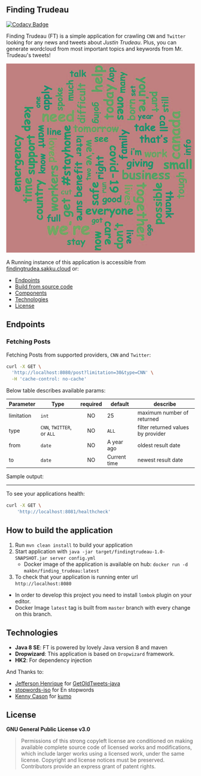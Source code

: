 ## Finding Trudeau
[![Codacy Badge](https://api.codacy.com/project/badge/Grade/90a7cc1b72d34f8cabcb58ee502d4ff5)](https://www.codacy.com/manual/makbn/finding_trudeau?utm_source=github.com&amp;utm_medium=referral&amp;utm_content=makbn/finding_trudeau&amp;utm_campaign=Badge_Grade)

Finding Trudeau (FT) is a simple application for crawling `CNN` and `Twitter` looking for any news and tweets about *Justin Trudeau*. 
Plus, you can generate wordcloud from most important topics and keywords from Mr. Trudeau's tweets!


[![example output](https://github.com/makbn/finding_trudeau/raw/master/wordcloud.png)](https://twitter.com/JustinTrudeau)

 
A Running instance of this application is accessible from [findingtrudea.sakku.cloud](https://findingtrudea.sakku.cloud) or:

 * [Endpoints](#endpoints)
 * [Build from source code](#how-to-build-the-application)
 * [Components](#components)
 * [Technologies](#technologies)
 * [License](#license)
   
   
## Endpoints
### Fetching Posts

Fetching Posts from supported providers, `CNN` and `Twitter`:

```sh
curl -X GET \
  'http://localhost:8080/post?limitation=30&type=CNN' \
  -H 'cache-control: no-cache'
```

Below table describes available params:

| Parameter      |   Type                    | required | default             | describe |
| ---------------| ------------------------- | :------: | ------------------- | -------------------------------------- |
| limitation     | `int`                     | NO       | 25                  | maximum number of returned             |
| type           | `CNN`, `TWITTER`, or `ALL`| NO       | `ALL`               | filter returned values by provider     |
| from           | `date`                    | NO       | A year ago          | oldest result date                     |
| to             | `date`                    | NO       | Current time        | newest result date                     |

Sample output:

---
To see your applications health:

```sh
curl -X GET \
    'http://localhost:8081/healthcheck'
```

## How to build the application

1. Run `mvn clean install` to build your application
2. Start application with `java -jar target/findingtrudeau-1.0-SNAPSHOT.jar server config.yml`
    * Docker image of the application is available on hub: `docker run -d makbn/finding_trudeau:latest` 
3. To check that your application is running enter url `http://localhost:8080`

* In order to develop this project you need to install `lombok` plugin on your editor.
* Docker Image `latest` tag is built from `master` branch with every change on this branch.

## Technologies
 * **Java 8 SE**: FT is powered by lovely Java version 8 and maven
 * **Dropwizard**: This application is based on `Dropwizard` framework.
 * **HK2**: For dependency injection
 
 And Thanks to:
 
 * [Jefferson Henrique](https://github.com/Jefferson-Henrique) for [GetOldTweets-java](https://github.com/Jefferson-Henrique/GetOldTweets-java)
 * [stopwords-iso](https://github.com/stopwords-iso) for En stopwords
 * [Kenny Cason](https://github.com/kennycason) for [kumo](https://github.com/kennycason/kumo)


## License

**GNU General Public License v3.0**

> Permissions of this strong copyleft license are conditioned on making available complete source code of licensed works and modifications, which include larger works using a licensed work, under the same license. Copyright and license notices must be preserved. Contributors provide an express grant of patent rights.

